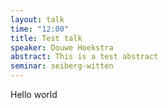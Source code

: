 ```yaml
---
layout: talk
time: "12:00"
title: Test talk
speaker: Douwe Hoekstra
abstract: This is a test abstract
seminar: seiberg-witten
---
```

Hello world